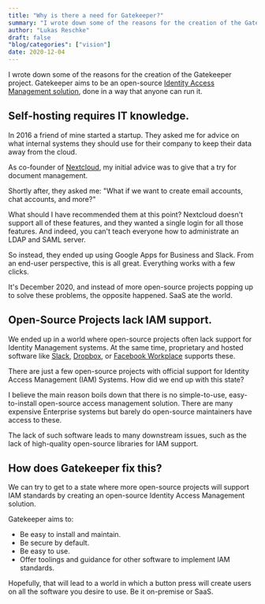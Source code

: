 ```yaml
---
title: "Why is there a need for Gatekeeper?"
summary: "I wrote down some of the reasons for the creation of the Gatekeeper project. Gatekeeper aims to be an open-source Identity Access Management solution, done in a way that anyone can run it."
author: "Lukas Reschke"
draft: false
"blog/categories": ["vision"]
date: 2020-12-04
---
```


I wrote down some of the reasons for the creation of the Gatekeeper project. Gatekeeper aims to be an open-source [Identity Access Management solution](https://en.wikipedia.org/wiki/Identity_management), done in a way that anyone can run it.

## Self-hosting requires IT knowledge.

In 2016 a friend of mine started a startup. They asked me for advice on what internal systems they should use for their company to keep their data away from the cloud.

As co-founder of [Nextcloud](https://nextcloud.com/), my initial advice was to give that a try for document management.

Shortly after, they asked me: &quot;What if we want to create email accounts, chat accounts, and more?&quot;

What should I have recommended them at this point? Nextcloud doesn&#39;t support all of these features, and they wanted a single login for all those features. And indeed, you can&#39;t teach everyone how to administrate an LDAP and SAML server.

So instead, they ended up using Google Apps for Business and Slack. From an end-user perspective, this is all great. Everything works with a few clicks.

It&#39;s December 2020, and instead of more open-source projects popping up to solve these problems, the opposite happened. SaaS ate the world.

## Open-Source Projects lack IAM support.

We ended up in a world where open-source projects often lack support for Identity Management systems. At the same time, proprietary and hosted software like [Slack](https://slack.com/intl/en-uk/help/articles/212572638-Manage-members-with-SCIM-provisioning), [Dropbox](https://help.dropbox.com/accounts-billing/security/supported-identity-providers), or [Facebook Workplace](https://www.workplace.com/resources/tech/account-management/automatic/) supports these.

There are just a few open-source projects with official support for Identity Access Management (IAM) Systems. How did we end up with this state?

I believe the main reason boils down that there is no simple-to-use, easy-to-install open-source access management solution. There are many expensive Enterprise systems but barely do open-source maintainers have access to these.

The lack of such software leads to many downstream issues, such as the lack of high-quality open-source libraries for IAM support.

## How does Gatekeeper fix this?

We can try to get to a state where more open-source projects will support IAM standards by creating an open-source Identity Access Management solution.

Gatekeeper aims to:

- Be easy to install and maintain.
- Be secure by default.
- Be easy to use.
- Offer toolings and guidance for other software to implement IAM standards.

Hopefully, that will lead to a world in which a button press will create users on all the software you desire to use. Be it on-premise or SaaS.
